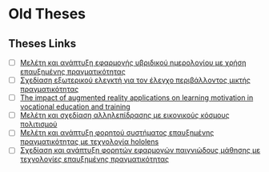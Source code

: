 # Old Theses

## Theses Links

- [ ] [Μελέτη και ανάπτυξη εφαρμογής υβριδικού ημερολογίου με χρήση επαυξημένης πραγματικότητας](https://nemertes.library.upatras.gr/items/698c6446-e79d-45cc-9f14-ecf2b6dae0e6)
- [ ] [Σχεδίαση εξωτερικού ελεγκτή για τον έλεγχο περιβάλλοντος μικτής πραγματικότητας](https://nemertes.library.upatras.gr/items/d14fb696-3763-4346-929e-eacda47c6bf0)
- [ ] [The impact of augmented reality applications on learning motivation in vocational education and training](https://nemertes.library.upatras.gr/items/14eaa1e7-81ea-43ff-90db-5fb44c50c4bc)
- [ ] [Μελέτη και σχεδίαση αλληλεπίδρασης με εικονικούς κόσμους πολιτισμού](https://nemertes.library.upatras.gr/items/ebc44796-80c8-41c7-85f0-b0af890098c2)
- [ ] [Μελέτη και ανάπτυξη φορητού συστήματος επαυξημένης πραγματικότητας με τεχνολογία hololens](https://nemertes.library.upatras.gr/items/0965eddb-2e64-4901-96a6-dfa9ba96f7dd)
- [ ] [Σχεδίαση και ανάπτυξη φορητών εφαρμογών παιγνιώδους μάθησης με τεχνολογίες επαυξημένης πραγματικότητας](https://nemertes.library.upatras.gr/items/a218ec27-3718-4f7d-b05e-842d8f4386e1)